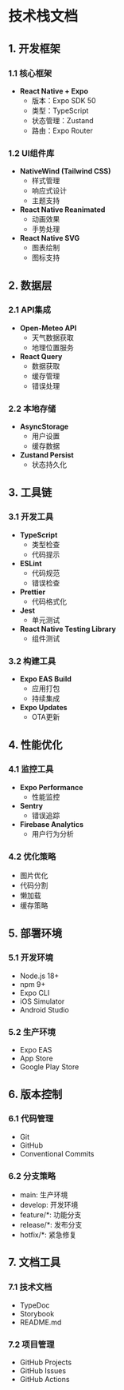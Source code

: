 # 技术栈文档

## 1. 开发框架

### 1.1 核心框架
- **React Native + Expo**
  - 版本：Expo SDK 50
  - 类型：TypeScript
  - 状态管理：Zustand
  - 路由：Expo Router

### 1.2 UI组件库
- **NativeWind (Tailwind CSS)**
  - 样式管理
  - 响应式设计
  - 主题支持
- **React Native Reanimated**
  - 动画效果
  - 手势处理
- **React Native SVG**
  - 图表绘制
  - 图标支持

## 2. 数据层

### 2.1 API集成
- **Open-Meteo API**
  - 天气数据获取
  - 地理位置服务
- **React Query**
  - 数据获取
  - 缓存管理
  - 错误处理

### 2.2 本地存储
- **AsyncStorage**
  - 用户设置
  - 缓存数据
- **Zustand Persist**
  - 状态持久化

## 3. 工具链

### 3.1 开发工具
- **TypeScript**
  - 类型检查
  - 代码提示
- **ESLint**
  - 代码规范
  - 错误检查
- **Prettier**
  - 代码格式化
- **Jest**
  - 单元测试
- **React Native Testing Library**
  - 组件测试

### 3.2 构建工具
- **Expo EAS Build**
  - 应用打包
  - 持续集成
- **Expo Updates**
  - OTA更新

## 4. 性能优化

### 4.1 监控工具
- **Expo Performance**
  - 性能监控
- **Sentry**
  - 错误追踪
- **Firebase Analytics**
  - 用户行为分析

### 4.2 优化策略
- 图片优化
- 代码分割
- 懒加载
- 缓存策略

## 5. 部署环境

### 5.1 开发环境
- Node.js 18+
- npm 9+
- Expo CLI
- iOS Simulator
- Android Studio

### 5.2 生产环境
- Expo EAS
- App Store
- Google Play Store

## 6. 版本控制

### 6.1 代码管理
- Git
- GitHub
- Conventional Commits

### 6.2 分支策略
- main: 生产环境
- develop: 开发环境
- feature/*: 功能分支
- release/*: 发布分支
- hotfix/*: 紧急修复

## 7. 文档工具

### 7.1 技术文档
- TypeDoc
- Storybook
- README.md

### 7.2 项目管理
- GitHub Projects
- GitHub Issues
- GitHub Actions 
